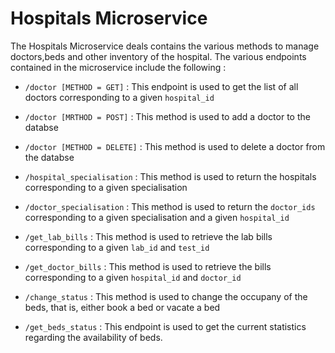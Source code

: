 # Hospitals Microservice

The Hospitals Microservice deals contains the various methods to manage doctors,beds and other inventory of the hospital. The various endpoints contained in the microservice include the following :

- `/doctor [METHOD = GET]` : This endpoint is used to get the list of all doctors corresponding to a given `hospital_id `

- `/doctor [MRTHOD = POST]` : This method is used to add a doctor to the databse

- `/doctor [METHOD = DELETE]` : This method is used to delete a doctor from the databse

- `/hospital_specialisation` : This method is used to return the hospitals corresponding to a given specialisation

- `/doctor_specialisation` : This method is used to return the `doctor_ids` corresponding to a given specialisation and a given `hospital_id`

- `/get_lab_bills` : This method is used to retrieve the lab bills corresponding to a given `lab_id` and `test_id`

- `/get_doctor_bills` : This method is used to retrieve the bills corresponding to a given `hospital_id` and `doctor_id`

- `/change_status` : This method is used to change the occupany of the beds, that is, either book a bed or vacate a bed

- `/get_beds_status` : This endpoint is used to get the current statistics regarding the availability of beds.

